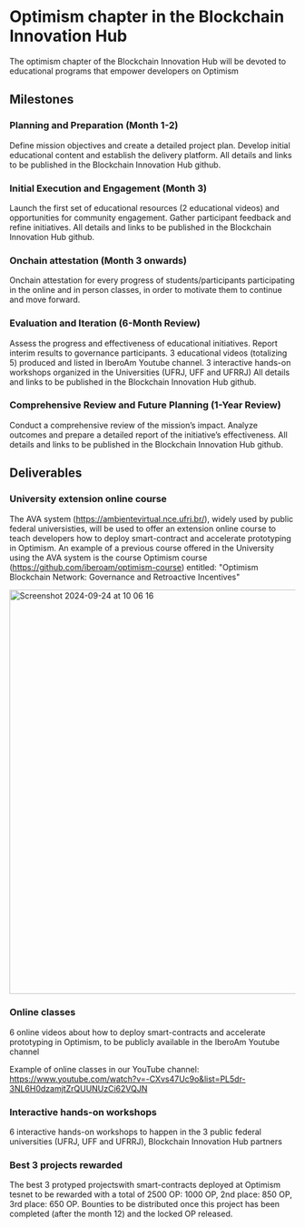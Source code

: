 # Optimism chapter in the Blockchain Innovation Hub

The optimism chapter of the Blockchain Innovation Hub will be devoted to educational programs that empower developers on Optimism

## Milestones

### Planning and Preparation (Month 1-2)
Define mission objectives and create a detailed project plan. Develop initial educational content and establish the delivery platform. All details and links to be published in the Blockchain Innovation Hub github.
### Initial Execution and Engagement (Month 3)
Launch the first set of educational resources (2 educational videos) and opportunities for community engagement. Gather participant feedback and refine initiatives. All details and links to be published in the Blockchain Innovation Hub github.
### Onchain attestation (Month 3 onwards)
Onchain attestation for every progress of students/participants participating in the online and in person classes, in order to motivate them to continue and move forward.
### Evaluation and Iteration (6-Month Review)
Assess the progress and effectiveness of educational initiatives. Report interim results to governance participants. 3 educational videos (totalizing 5) produced and listed in IberoAm Youtube channel. 3 interactive hands-on workshops organized in the Universities (UFRJ, UFF and UFRRJ) All details and links to be published in the Blockchain Innovation Hub github.
### Comprehensive Review and Future Planning (1-Year Review)
Conduct a comprehensive review of the mission’s impact. Analyze outcomes and prepare a detailed report of the initiative’s effectiveness. All details and links to be published in the Blockchain Innovation Hub github. 

## Deliverables

### University extension online course

The AVA system (https://ambientevirtual.nce.ufrj.br/), widely used by public federal universisties, will be used to offer an extension online course to teach developers how to deploy smart-contract and accelerate prototyping in Optimism. An example of a previous course offered in the University using the AVA system is the course Optimism course (https://github.com/iberoam/optimism-course) entitled: "Optimism Blockchain Network: Governance and Retroactive Incentives"

<img width="711" alt="Screenshot 2024-09-24 at 10 06 16" src="https://github.com/user-attachments/assets/c933f93a-ae34-42f1-9c2e-084ffb56ba89">

### Online classes

6 online videos about how to deploy smart-contracts and accelerate prototyping in Optimism, to be publicly available in the IberoAm Youtube channel

Example of online classes in our YouTube channel: https://www.youtube.com/watch?v=-CXvs47Uc9o&list=PL5dr-3NL6H0dzamjtZrQUUNUzCi62VQJN

### Interactive hands-on workshops

6 interactive hands-on workshops to happen in the 3 public federal universities (UFRJ, UFF and UFRRJ), Blockchain Innovation Hub partners

### Best 3 projects rewarded

The best 3 protyped projectswith smart-contracts deployed at Optimism tesnet to be rewarded with a total of 2500 OP: 1000 OP, 2nd place: 850 OP, 3rd place: 650 OP. Bounties to be distributed once this project has been completed (after the month 12) and the locked OP released.
